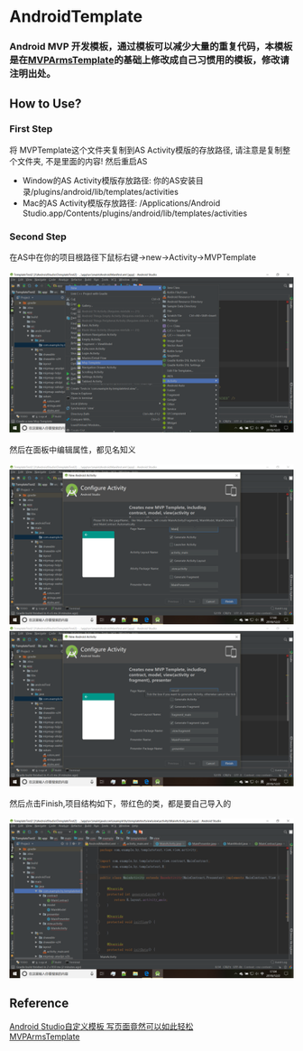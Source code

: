 # AndroidTemplate
### Android MVP 开发模板，通过模板可以减少大量的重复代码，本模板是在[MVPArmsTemplate](https://github.com/JessYanCoding/MVPArmsTemplate)的基础上修改成自己习惯用的模板，修改请注明出处。
## How to Use?
### First Step
将 MVPTemplate这个文件夹复制到AS Activity模版的存放路径, 请注意是复制整个文件夹, 不是里面的内容! 然后重启AS
 * Window的AS Activity模版存放路径: 你的AS安装目录/plugins/android/lib/templates/activities
 * Mac的AS Activity模版存放路径: /Applications/Android Studio.app/Contents/plugins/android/lib/templates/activities <br>
### Second Step
在AS中在你的项目根路径下鼠标右键->new->Activity->MVPTemplate <br><br>
![a1](/screenshots/a1.png) <br>
<br> 然后在面板中编辑属性，都见名知义 <br><br>
![a2](/screenshots/a2.png) <br>
![a3](/screenshots/a3.png) <br>
<br> 然后点击Finish,项目结构如下，带红色的类，都是要自己导入的<br><br>
![a4](/screenshots/a4.png) <br>
## Reference
[Android Studio自定义模板 写页面竟然可以如此轻松](https://blog.csdn.net/lmj623565791/article/details/51635533) <br>
[MVPArmsTemplate](https://github.com/JessYanCoding/MVPArmsTemplate)
